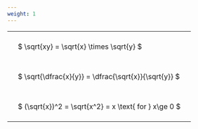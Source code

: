 ```yaml
---
weight: 1
---
```


<style type="text/css">
#T_426c9 th.col_heading {
  text-align: left;
  font-size: 1em;
}
#T_426c9 td {
  text-align: left;
  font-size: 1em;
  padding: 1.5em;
}
</style>
<table id="T_426c9">
  <thead>
  </thead>
  <tbody>
    <tr>
      <td id="T_426c9_row0_col0" class="data row0 col0" >$ \sqrt{xy} = \sqrt{x} \times \sqrt{y} $</td>
    </tr>
    <tr>
      <td id="T_426c9_row1_col0" class="data row1 col0" >$ \sqrt{\dfrac{x}{y}} = \dfrac{\sqrt{x}}{\sqrt{y}} $</td>
    </tr>
    <tr>
      <td id="T_426c9_row2_col0" class="data row2 col0" >$ (\sqrt{x})^2 = \sqrt{x^2} = x \text{ for } x\ge 0 $</td>
    </tr>
  </tbody>
</table>
